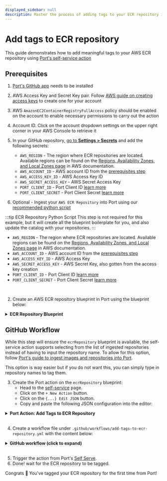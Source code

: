 ```yaml
---
displayed_sidebar: null
description: Master the process of adding tags to your ECR repository in Port with this step-by-step guide for better resource management.
---
```


# Add tags to ECR repository

This guide demonstrates how to add meaningful tags to your AWS ECR repository using [Port's self-service action](/actions-and-automations/create-self-service-experiences/)

## Prerequisites
1. [Port's GitHub app](https://github.com/apps/getport-io) needs to be installed
2. AWS Access Key and Secret Key pair. Follow [AWS guide on creating access keys](https://docs.aws.amazon.com/IAM/latest/UserGuide/id_credentials_access-keys.html#Using_CreateAccessKey) to create one for your account
3. AWS `AmazonEC2ContainerRegistryFullAccess` policy should be enabled on the account to enable necessary permissions to carry out the action
4. Account ID. Click on the account dropdown settings on the upper right corner in your AWS Console to retrieve it
5. In your GitHub repository, [go to **Settings > Secrets**](https://docs.github.com/en/actions/security-guides/using-secrets-in-github-actions#creating-secrets-for-a-repository) and add the following secrets:

    - `AWS_REGION` - The region where ECR repositories are located. Available regions can be found on the [Regions, Availability Zones, and Local Zones page](https://docs.aws.amazon.com/AmazonRDS/latest/UserGuide/Concepts.RegionsAndAvailabilityZones.html#Concepts.RegionsAndAvailabilityZones.Regions) in AWS documentation.
    - `AWS_ACCOUNT_ID` - AWS account ID from the [prerequisites step](#prerequisites)
    - `AWS_ACCESS_KEY_ID` - AWS Access Key ID
    - `AWS_SECRET_ACCESS_KEY` - AWS Secret Access Key
    - `PORT_CLIENT_ID` - Port Client ID [learn more](https://docs.getport.io/build-your-software-catalog/sync-data-to-catalog/api/#get-api-token)
    - `PORT_CLIENT_SECRET` - Port Client Secret [learn more](https://docs.getport.io/build-your-software-catalog/sync-data-to-catalog/api/#get-api-token)

6. Optional - Ingest your `AWS ECR Repository` into Port using our [recommended python script](https://github.com/port-labs/example-ecr-images)

:::tip ECR Repository Python Script
This step is not required for this example, but it will create all the blueprint boilerplate for you, and also update the catalog with your repositories.
:::

- `AWS_REGION` - The region where ECR repositories are located. Available regions can be found on the [Regions, Availability Zones, and Local Zones page](https://docs.aws.amazon.com/AmazonRDS/latest/UserGuide/Concepts.RegionsAndAvailabilityZones.html#Concepts.RegionsAndAvailabilityZones.Regions) in AWS documentation.
- `AWS_ACCOUNT_ID` - AWS account ID from the [prerequisites step](#prerequisites)
- `AWS_ACCESS_KEY_ID` - AWS Access Key
- `AWS_SECRET_ACCESS_KEY` - AWS Secret Key, also gotten from the access key creation
- `PORT_CLIENT_ID` - Port Client ID [learn more](https://docs.getport.io/build-your-software-catalog/sync-data-to-catalog/api/#get-api-token)
- `PORT_CLIENT_SECRET` - Port Client Secret [learn more](https://docs.getport.io/build-your-software-catalog/sync-data-to-catalog/api/#get-api-token)

<br />

2. Create an AWS ECR repository blueprint in Port using the blueprint below:

<details>
<summary><b>ECR Repository Blueprint</b></summary>

```json showLineNumbers
{
  "identifier": "ecrRepository",
  "description": "This blueprint represents an ECR Repository",
  "title": "ECR Repository",
  "icon": "AWS",
  "schema": {
    "properties": {
      "registryId": {
        "type": "string",
        "title": "Registry ID",
        "description": "The ID of the registry"
      },
      "arn": {
        "type": "string",
        "title": "Repository ARN",
        "description": "The ARN of the repository"
      },
      "uri": {
        "type": "string",
        "title": "Repository URI",
        "description": "The URI of the repository"
      },
      "createdAt": {
        "type": "string",
        "title": "Created At",
        "description": "Date and time the repository was created",
        "format": "date-time"
      },
      "imageTagMutability": {
        "type": "string",
        "title": "Image Tag Mutability",
        "description": "The image tag mutability setting for the repository",
        "enum": ["MUTABLE", "IMMUTABLE"],
        "enumColors": {
          "MUTABLE": "green",
          "IMMUTABLE": "darkGray"
        }
      },
      "configurationScanOnPush": {
        "type": "boolean",
        "title": "Configuration Scan on Push",
        "description": "Image scanning configuration when pushing images to this repository"
      },
      "encryptionType": {
        "type": "string",
        "title": "Encryption Type",
        "description": "The encryption type of the repository",
        "enum": ["AES256", "KMS"],
        "enumColors": {
          "AES256": "green",
          "KMS": "blue"
        }
      },
      "kmsKey": {
        "type": "string",
        "title": "KMS Key",
        "description": "The KMS key used for encryption"
      }
    },
    "required": []
  },
  "mirrorProperties": {},
  "calculationProperties": {},
  "aggregationProperties": {},
  "relations": {}
}
```

</details>

## GitHub Workflow

While this step will ensure the `ecrRepository` blueprint is available, the self-service action supports selecting from the list of ingested repositories instead of having to input the repository name. To allow for this option, follow [Port's guide to ingest images and repositories into Port](https://github.com/port-labs/example-ecr-images).

This option is way easier but if you do not want this, you can simply type in repository names to tag them.

3. Create the Port action on the `ecrRepository` blueprint:
    - Head to the [self-service](https://app.getport.io/self-serve) page.
    - Click on the `+ New Action` button.
    - Click on the `{...} Edit JSON` button.
    - Copy and paste the following JSON configuration into the editor:
  
<details>
<summary><b>Port Action: Add Tags to ECR Repository</b></summary>

:::tip Modification Required
- `<GITHUB-ORG>` - your GitHub organization or user name.
- `<GITHUB-REPO-NAME>` - your GitHub repository name.
:::

```json showLineNumbers
{
  "identifier": "ecrRepository_add_tags_to_ecr_repository",
  "title": "Add Tags to ECR Repository",
  "icon": "AWS",
  "description": "Add tags to a repository on AWS ECR",
  "trigger": {
    "type": "self-service",
    "operation": "DAY-2",
    "userInputs": {
      "properties": {
        "repository": {
          "icon": "DefaultProperty",
          "title": "Repository",
          "type": "string",
          "blueprint": "ecrRepository",
          "description": "Use if repository has been ingested into Port. If both Repository and Repository Name are specified, Repository takes precedence.",
          "format": "entity"
        },
        "tags": {
          "icon": "DefaultProperty",
          "title": "Tags",
          "type": "object",
          "description": "Tags should be in key-value pairs like so: {\"key\": \"value\"}"
        }
      },
      "required": [
        "tags",
        "repository"
      ],
      "order": [
        "tags",
        "repository"
      ]
    },
    "blueprintIdentifier": "ecrRepository"
  },
  "invocationMethod": {
    "type": "GITHUB",
    "org": "<GITHUB-ORG>",
    "repo": "<GITHUB-REPO-NAME>",
    "workflow": "add-tags-to-ecr-repository.yml",
    "workflowInputs": {
      "repository": "{{ .inputs.\"repository\" }}",
      "tags": "{{ .inputs.\"tags\" }}",
      "port_context": {
        "entity": "{{ .entity }}",
        "blueprint": "{{ .action.blueprint }}",
        "runId": "{{ .run.id }}",
        "trigger": "{{ .trigger }}"
      }
    },
    "reportWorkflowStatus": true
  },
  "requiredApproval": false,
  "publish": true
}
```

</details>

<br />


4. Create a workflow file under `.github/workflows/add-tags-to-ecr-repository.yml` with the content below:

<details>
<summary><b>GitHub workflow (click to expand)</b></summary>

```yaml showLineNumbers
name: Add tags to ECR repository
on:
  workflow_dispatch:
    inputs:
      repository:
        type: string
        required: true
      tags:
        type: string
        required: true
        description: 'Tags should be in key-value pairs like so: {"key": "value"}'
      port_context:
        required: true
        description:
          Action and general port_context (blueprint, run id, etc...)
        type: string

jobs:
  create-entity-in-port-and-update-run:
    runs-on: ubuntu-latest
    steps:
      - name: Create a log message
        uses: port-labs/port-github-action@v1
        with:
          clientId: ${{ secrets.PORT_CLIENT_ID }}
          clientSecret: ${{ secrets.PORT_CLIENT_SECRET }}
          baseUrl: https://api.getport.io
          operation: PATCH_RUN
          runId: ${{fromJson(inputs.port_context).runId}}
          logMessage: Starting request to add tags to ECR repository

      - name: Configure AWS Credentials
        uses: aws-actions/configure-aws-credentials@v1
        if: always()
        with:
          aws-access-key-id: ${{ secrets.AWS_ACCESS_KEY_ID }}
          aws-secret-access-key: ${{ secrets.AWS_SECRET_ACCESS_KEY }}
          aws-region: ${{ secrets.AWS_REGION }}

      - name: Install jq
        run: sudo apt-get install jq

      - name: Add Tags to ECR repository
        env:
          TAGS_JSON: ${{ inputs.tags }}
        run: |
          # Extract key-value pairs from the JSON object
          # {
          #   "env": "test",
          #   "team": "beta"
          # }

          TAGS=$(echo "${TAGS_JSON}" | jq -r '. | to_entries[] | "Key=\(.key),Value=\(.value)"' | tr '\n' ' ')

          aws ecr tag-resource \
          --resource-arn arn:aws:ecr:${{ secrets.AWS_REGION }}:${{ secrets.AWS_ACCOUNT_ID }}:repository/${{ inputs.repository }} \
          --tags ${TAGS}

      - name: Create a log message
        uses: port-labs/port-github-action@v1
        with:
          clientId: ${{ secrets.PORT_CLIENT_ID }}
          clientSecret: ${{ secrets.PORT_CLIENT_SECRET }}
          baseUrl: https://api.getport.io
          operation: PATCH_RUN
          runId: ${{ fromJson(inputs.port_context).runId }}
          logMessage: Finished adding tags to ECR repository
```
</details>

<br />


5. Trigger the action from Port's [Self Serve](https://app.getport.io/self-serve). 
6. Done! wait for the ECR repository to be tagged.

Congrats 🎉 You've tagged your ECR repository for the first time from Port!
